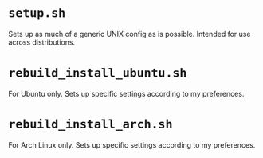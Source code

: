 # `setup.sh`
Sets up as much of a generic UNIX config as is possible.
Intended for use across distributions.

# `rebuild_install_ubuntu.sh`
For Ubuntu only. Sets up specific settings according to my preferences.

# `rebuild_install_arch.sh`
For Arch Linux only. Sets up specific settings according to my preferences.
